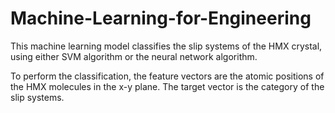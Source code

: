 # Machine-Learning-for-Engineering

This machine learning model classifies the slip systems of the HMX crystal, using either SVM algorithm or the neural network algorithm.

To perform the classification, the feature vectors are the atomic positions of the HMX molecules in the x-y plane. The target vector is the category of the slip systems.
